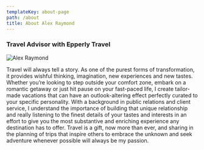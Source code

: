 ```yaml
---
templateKey: about-page
path: /about
title: About Alex Raymond
---
```

### Travel Advisor with Epperly Travel

![Alex Raymond](/img/AR_headshot.png "Alex Raymond")

Travel will always tell a story. As one of the purest forms of transformation, it provides wishful thinking, imagination, new experiences and new tastes. Whether you’re looking to step outside your comfort zone, embark on a romantic getaway or just hit pause on your fast-paced life, I create tailor-made vacations that can have an outlook-altering effect perfectly curated to your specific personality. With a background in public relations and client service, I understand the importance of building that unique relationship and really listening to the finest details of your tastes and interests in an effort to give you the most substantive and enriching experience any destination has to offer. Travel is a gift, now more than ever, and sharing in the planning of trips that inspire others to embrace the unknown and seek adventure whenever possible will always be my passion.

<!-- ### Single origin
Single-origin coffee is coffee grown within a single known geographic origin. Sometimes, this is a single farm or a specific collection of beans from a single country. The name of the coffee is then usually the place it was grown to whatever degree available.

### Sustainable farming
Sustainable agriculture is farming in sustainable ways based on an understanding of ecosystem services, the study of relationships between organisms and their environment. What grows where and how it is grown are a matter of choice and careful consideration for nature and communities.

### Direct sourcing
Direct trade is a form of sourcing practiced by some coffee roasters. Advocates of direct trade practices promote direct communication and price negotiation between buyer and farmer, along with systems that encourage and incentivize quality.

### Reinvest profits
We want to truly empower the communities that bring amazing coffee to you. That’s why we reinvest 20% of our profits into farms, local businesses and schools everywhere our coffee is grown. You can see the communities grow and learn more about coffee farming on our blog. -->